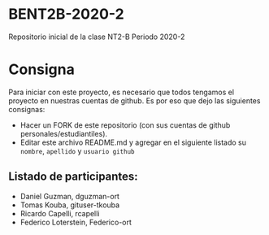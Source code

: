 # BENT2B-2020-2
Repositorio inicial de la clase NT2-B Periodo 2020-2

# Consigna

Para iniciar con este proyecto, es necesario que todos tengamos el proyecto en nuestras cuentas de github. Es por eso que dejo las siguientes consignas:

- Hacer un FORK de este repositorio (con sus cuentas de github personales/estudiantiles).
- Editar este archivo README.md y agregar en el siguiente listado su `nombre`, `apellido` y `usuario github`

## Listado de participantes:

- Daniel Guzman, dguzman-ort
- Tomas Kouba, gituser-tkouba
- Ricardo Capelli, rcapelli
- Federico Loterstein, Federico-ort
